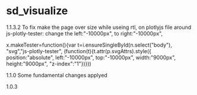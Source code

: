 # sd_visualize

1.1.3.2
To fix make the page over size while useing rtl, on plotlyjs file around js-plotly-tester: 
change the left:"-10000px", to right:"-10000px", 

x.makeTester=function(){var t=i.ensureSingleById(n.select("body"),
"svg","js-plotly-tester",
(function(t){t.attr(p.svgAttrs).style({
    position:"absolute",
    left:"-10000px",
    top:"-10000px",
    width:"9000px",
    height:"9000px",
    "z-index":"1"})}))

1.1.0
Some fundamental changes applyed

1.0.3